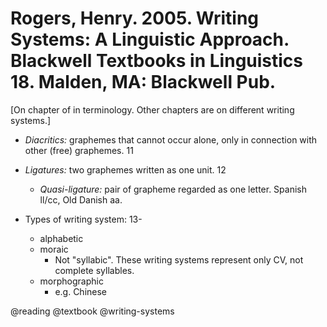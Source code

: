 # Rogers, Henry. 2005. Writing Systems: A Linguistic Approach. Blackwell Textbooks in Linguistics 18. Malden, MA: Blackwell Pub.

[On chapter of in terminology. Other chapters are on different writing systems.]

- *Diacritics:* graphemes that cannot occur alone, only in connection with other (free) graphemes. 11

- *Ligatures:* two graphemes written as one unit. 12
  - *Quasi-ligature:* pair of grapheme regarded as one letter. Spanish ll/cc, Old Danish aa.

- Types of writing system: 13-
  - alphabetic
  - moraic
    - Not "syllabic". These writing systems represent only CV, not complete syllables.
  - morphographic
    - e.g. Chinese

@reading
@textbook
@writing-systems
